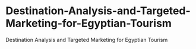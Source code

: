 # Destination-Analysis-and-Targeted-Marketing-for-Egyptian-Tourism
Destination Analysis and Targeted Marketing for Egyptian Tourism
